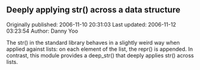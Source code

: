 ## Deeply applying str() across a data structure 
Originally published: 2006-11-10 20:31:03 
Last updated: 2006-11-12 03:23:54 
Author: Danny Yoo 
 
The str() in the standard library behaves in a slightly weird way when applied against lists: on each element of the list, the repr() is appended.  In contrast, this module provides a deep_str() that deeply applies str() across lists.